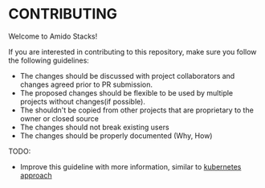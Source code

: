 # CONTRIBUTING

Welcome to Amido Stacks! 

If you are interested in contributing to this repository, make sure you follow the following guidelines:

- The changes should be discussed with project collaborators and changes agreed prior to PR submission.
- The proposed changes should be flexible to be used by multiple projects without changes(if possible).
- The shouldn't be copied from other projects that are proprietary to the owner or closed source
- The changes should not break existing users
- The changes should be properly documented (Why, How)


TODO:
- Improve this guideline with more information, similar to [kubernetes approach](https://github.com/kubernetes/community/tree/master/contributors/guide)
